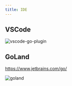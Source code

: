 ```yaml
---
title: IDE
---
```


## VSCode

<Img src='https://cosmos-x.oss-cn-hangzhou.aliyuncs.com/vscode-go-plugin.png' alt='vscode-go-plugin'/>

## GoLand

https://www.jetbrains.com/go/

<Img src='https://cosmos-x.oss-cn-hangzhou.aliyuncs.com/uPic/wg6l35.png' alt='goland'/>
